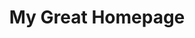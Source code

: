 ---
layout: default_with_sections
title: My Great Homepage
icon: fa-home
order: 1
sections: "sections"
---
